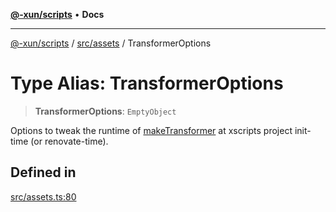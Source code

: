 [**@-xun/scripts**](../../../README.md) • **Docs**

***

[@-xun/scripts](../../../README.md) / [src/assets](../README.md) / TransformerOptions

# Type Alias: TransformerOptions

> **TransformerOptions**: `EmptyObject`

Options to tweak the runtime of [makeTransformer](../functions/makeTransformer.md) at xscripts project
init-time (or renovate-time).

## Defined in

[src/assets.ts:80](https://github.com/Xunnamius/xscripts/blob/f4ec173014b41a5b69e2dbdb82e9f8b7ec9d9c86/src/assets.ts#L80)
